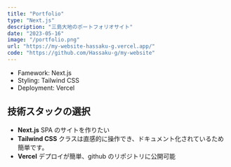 ```yaml
---
title: "Portfolio"
type: "Next.js"
description: "三島大地のポートフォリオサイト"
date: "2023-05-16"
image: "/portfolio.png"
url: "https://my-website-hassaku-g.vercel.app/"
code: "https://github.com/Hassaku-g/my-website"
---
```


- Famework: Next.js
- Styling: Tailwind CSS
- Deployment: Vercel

## 技術スタックの選択

- **Next.js**
  SPA のサイトを作りたい
- **Tailwind CSS**
  クラスは直感的に操作でき、ドキュメント化されているため簡単です。
- **Vercel**
  デプロイが簡単、github のリポジトリに公開可能
